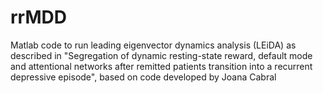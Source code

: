 # rrMDD
Matlab code to run leading eigenvector dynamics analysis (LEiDA) as described in "Segregation of dynamic resting-state reward, default mode and attentional networks after remitted patients transition into a recurrent depressive episode", based on code developed by Joana Cabral

